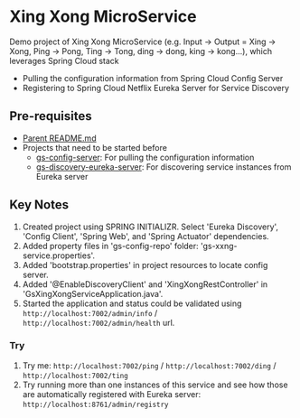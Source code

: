# Xing Xong MicroService

Demo project of Xing Xong MicroService (e.g. Input -> Output = Xing -> Xong, Ping -> Pong, Ting -> Tong, ding -> dong, king -> kong...), which leverages Spring Cloud stack

* Pulling the configuration information from Spring Cloud Config Server
* Registering to Spring Cloud Netflix Eureka Server for Service Discovery

## Pre-requisites

* [Parent README.md](../README.md)
* Projects that need to be started before
	- [gs-config-server](../gs-config-server/README.md): For pulling the configuration information
	- [gs-discovery-eureka-server](../gs-discovery-eureka-server/README.md): For discovering service instances from Eureka server

## Key Notes

1. Created project using SPRING INITIALIZR. Select 'Eureka Discovery', 'Config Client', 'Spring Web', and 'Spring Actuator' dependencies.
2. Added property files in 'gs-config-repo' folder: 'gs-xxng-service.properties'.
3. Added 'bootstrap.properties' in project resources to locate config server.
4. Added '@EnableDiscoveryClient' and 'XingXongRestController' in 'GsXingXongServiceApplication.java'.
5. Started the application and status could be validated using `http://localhost:7002/admin/info` / `http://localhost:7002/admin/health` url.

### Try

1. Try me: `http://localhost:7002/ping` / `http://localhost:7002/ding` / `http://localhost:7002/ting`
2. Try running more than one instances of this service and see how those are automatically registered with Eureka server: `http://localhost:8761/admin/registry`